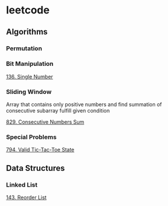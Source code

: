 # leetcode

## Algorithms

### Permutation

### Bit Manipulation

[136. Single Number](https://leetcode.com/problems/single-number/description/)

### Sliding Window

Array that contains only positive numbers and find summation of consecutive subarray fulfill given condition

[829. Consecutive Numbers Sum](https://leetcode.com/problems/consecutive-numbers-sum/description/)

### Special Problems

[794. Valid Tic-Tac-Toe State](https://leetcode.com/problems/valid-tic-tac-toe-state/description/)

## Data Structures

### Linked List
[143. Reorder List](https://leetcode.com/problems/reorder-list/description/)
